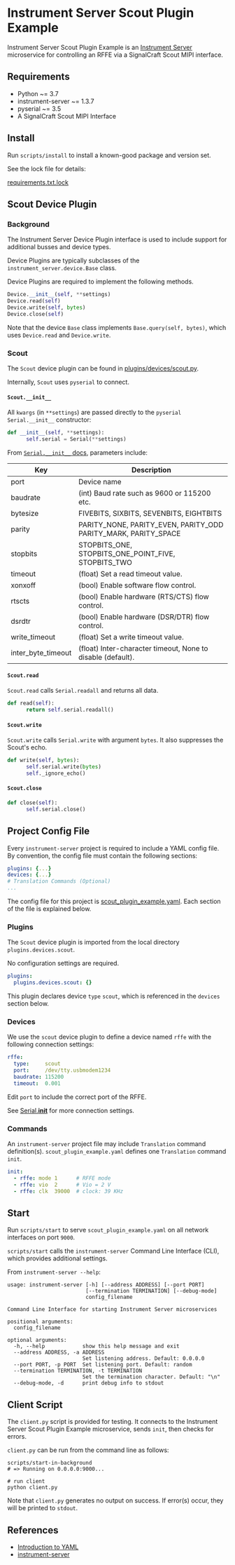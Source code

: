 # Instrument Server Scout Plugin Example

Instrument Server Scout Plugin Example is an [Instrument Server](https://github.com/Terrabits/instrument-server) microservice for controlling an RFFE via a SignalCraft Scout MIPI interface.

## Requirements

-   Python ~= 3.7
-   instrument-server ~= 1.3.7
-   pyserial ~= 3.5
-   A SignalCraft Scout MIPI Interface

## Install

Run `scripts/install` to install a known-good package and version set.

See the lock file for details:

[requirements.txt.lock](./requirements.txt.lock)

## Scout Device Plugin

### Background

The Instrument Server Device Plugin interface is used to include support for additional busses and device types.

Device Plugins are typically subclasses of the `instrument_server.device.Base` class.

Device Plugins are required to implement the following methods.

```python
Device.__init__(self, **settings)
Device.read(self)
Device.write(self, bytes)
Device.close(self)
```

Note that the device `Base` class implements `Base.query(self, bytes)`, which uses `Device.read` and `Device.write`.

### Scout

The `Scout` device plugin can be found in [plugins/devices/scout.py](plugins/devices/scout.py).

Internally, `Scout` uses `pyserial` to connect.

#### `Scout.__init__`

All `kwargs` (in `**settings`) are passed directly to the `pyserial` `Serial.__init__` constructor:

~~~python
def __init__(self, **settings):
      self.serial = Serial(**settings)
~~~

From [`Serial.__init__` docs](https://pythonhosted.org/pyserial/pyserial_api.html#serial.Serial.__init__), parameters include:

| Key                | Description                                                    |
| ------------------ | -------------------------------------------------------------- |
| port               | Device name                                                    |
| baudrate           | (int) Baud rate such as 9600 or 115200 etc.                    |
| bytesize           | FIVEBITS, SIXBITS, SEVENBITS, EIGHTBITS                        |
| parity             | PARITY_NONE, PARITY_EVEN, PARITY_ODD PARITY_MARK, PARITY_SPACE |
| stopbits           | STOPBITS_ONE, STOPBITS_ONE_POINT_FIVE, STOPBITS_TWO            |
| timeout            | (float) Set a read timeout value.                              |
| xonxoff            | (bool) Enable software flow control.                           |
| rtscts             | (bool) Enable hardware (RTS/CTS) flow control.                 |
| dsrdtr             | (bool) Enable hardware (DSR/DTR) flow control.                 |
| write_timeout      | (float) Set a write timeout value.                             |
| inter_byte_timeout | (float) Inter-character timeout, None to disable (default).    |

#### `Scout.read`

`Scout.read` calls `Serial.readall` and returns all data.

```python
def read(self):
      return self.serial.readall()
```

#### `Scout.write`

`Scout.write` calls `Serial.write` with argument `bytes`. It also suppresses the Scout's echo.

```python
def write(self, bytes):
      self.serial.write(bytes)
      self._ignore_echo()
```

#### `Scout.close`

```python
def close(self):
      self.serial.close()
```

## Project Config File

Every `instrument-server` project is required to include a YAML config file. By convention, the config file must contain the following sections:

```yaml
plugins: {...}
devices: {...}
# Translation Commands (Optional)
...
```

The config file for this project is [scout_plugin_example.yaml](scout_plugin_example.yaml). Each section of the file is explained below.

### Plugins

The `Scout` device plugin is imported from the local directory `plugins.devices.scout`.

No configuration settings are required.

```yaml
plugins:
  plugins.devices.scout: {}
```

This plugin declares device `type` `scout`, which is referenced in the `devices` section below.

### Devices

We use the `scout` device plugin to define a device named `rffe` with the following connection settings:

```yaml
rffe:
  type:     scout
  port:     /dev/tty.usbmodem1234
  baudrate: 115200
  timeout:  0.001
```

Edit `port` to include the correct port of the RFFE.

See [Serial.__init__](https://pythonhosted.org/pyserial/pyserial_api.html#serial.Serial.__init__) for more connection settings.

### Commands

An `instrument-server` project file may include `Translation` command definition(s). `scout_plugin_example.yaml` defines one `Translation` command `init`.

```yaml
init:
  - rffe: mode 1      # RFFE mode
  - rffe: vio  2      # Vio = 2 V
  - rffe: clk  39000  # clock: 39 KHz
```

## Start

Run `scripts/start` to serve `scout_plugin_example.yaml` on all network interfaces on port `9000`.

`scripts/start` calls the `instrument-server` Command Line Interface (CLI), which provides additional settings.

From `instrument-server --help`:

```comment
usage: instrument-server [-h] [--address ADDRESS] [--port PORT]
                         [--termination TERMINATION] [--debug-mode]
                         config_filename

Command Line Interface for starting Instrument Server microservices

positional arguments:
  config_filename

optional arguments:
  -h, --help            show this help message and exit
  --address ADDRESS, -a ADDRESS
                        Set listening address. Default: 0.0.0.0
  --port PORT, -p PORT  Set listening port. Default: random
  --termination TERMINATION, -t TERMINATION
                        Set the termination character. Default: "\n"
  --debug-mode, -d      print debug info to stdout
```

## Client Script

The `client.py` script is provided for testing. It connects to the Instrument Server Scout Plugin Example microservice, sends `init`, then checks for errors.

`client.py` can be run from the command line as follows:

```shell
scripts/start-in-background
# => Running on 0.0.0.0:9000...

# run client
python client.py
```

Note that `client.py` generates no output on success. If error(s) occur, they will be printed to `stdout`.

## References

-   [Introduction to YAML](https://dev.to/paulasantamaria/introduction-to-yaml-125f)
-   [instrument-server](https://github.com/Terrabits/instrument-server)

